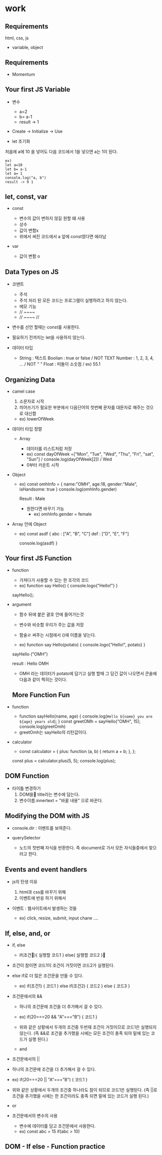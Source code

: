 # work

## Requirements

html, css, js

- variable, object

## Requirements

- Momentum

## Your first JS Variable

- 변수

  - a=2
  - b= a-1
  - result -> 1

- Create -> Initialize -> Use

- let 초기화

처음에 a에 10 을 넣어도 다음 코드에서 1을 넣으면 a는 1이 된다.

    ex)
    let a=10
    let b= a-1
    let a= 1
    console.log("a, b")
    result -> 9 1

## let, const, var

- const

  - 변수의 값이 변하지 않길 원할 떄 사용
  - 상수
  - 값이 변함x
  - 위에서 써진 코드에서 a 앞에 const였다면 에러남

- var
  - 값이 변함 o

## Data Types on JS

- 코맨트

  - 주석
  - 주석 처리 된 모든 코드는 프로그램이 실행하려고 하지 않는다.
  - 메모 기능
  - // ~~~~
  - // ~~~~ //

- 변수를 선언 할때는 const를 사용한다.
- 필요하기 전까지는 let을 사용하지 않는다.

- 데이터 타입
  - String : 택스트
    Boolian : true or false / NOT TEXT
    Number : 1, 2, 3, 4, ... / NOT " "
    Float : 떠돌이 소숫점 / ex) 55.1

## Organizing Data

- camel case

  1. 소문자로 시작
  2. 띄어쓰기가 필요한 부분에서 다음단어의 첫번째 문자를 대문자로 해주는 것으로 대신함

  - ex) lowerOfWeek

* 데이터 타입 정렬

  - Array

    - 데이터를 리스트처럼 저장
    - ex) const dayOfWeek =["Mon", "Tue", "Wed", "Thu", "Fri", "sat", "Sun"] / console.log(dayOfWeek[2]) / Wed
    - 0부터 카운트 시작

- Object

  - ex) const omhInfo = {
    name:"OMH",
    age:18,
    gender:"Male",
    isHandsome: true
    }
    console.log(omhInfo.gender)

    Result : Male

    - 원한다면 바꾸기 가능
      - ex) omhInfo.gender = female

* Array 안에 Object

  - ex) const asdf {
    abc : ["A", "B", "C"]
    def : ["D", "E", "F"]

    console.log(asdf)
    }

## Your first JS Function

- function

  - 가져다가 사용할 수 있는 한 조각의 코드
  - ex) function say Hello() {
    console.logo{"Hello!"}
    }

  sayHello();

- argument

  - 함수 뒤에 붙은 괄호 안에 들어가는것
  - 변수와 비슷함 우리가 주는 값을 저장
  - 함술ㄹ 써주는 시점에서 ()에 이름을 넣는다.

  - ex) function say Hello(potato) {
    console.logo{"Hello!", potato}
    }

  sayHello ("OMH")

  result : Hello OMH

  - OMH 라는 데이터가 potato에 담기고 실행 할때 그 담긴 값이 나오면서 콘솔에 다음과 같이 찍히는 것이다.

  ## More Function Fun

* function

  - function sayHello(name, age) {
    console.log(`Hello ${name} you are ${age} years old`);
    }
    const greetOMh = sayHello("OMH", 15);
    console.log(greetOmh)
  - greetOmh는 sayHello의 리턴값이다.

* calculator

  - const calculator = {
    plus: function (a, b) {
    return a + b;
    },
    };

  const plus = calculator.plus(5, 5);
  console.log(plus);

## DOM Function

- 타이틀 변경하기
  1. DOM을 title라는 변수에 담는다.
  2. 변수이름.innertext = "바꿀 내용" 으로 바꾼다.

## Modifying the DOM with JS

- console.dir : 이벤트를 보여준다.

- querySelector
  - 노드의 첫번째 자식을 반환한다. 즉 document로 가서 모든 자식들중에서 찾으러고 한다.

## Events and event handlers

- js의 탄생 이유

  1. html과 css를 바꾸기 위해
  2. 이벤트애 반응 하기 위해서

- 이벤트 : 웹사이트에서 발생하는 것들

  - ex) click, resize, submit, input chane ....

## If, else, and, or

- if, else

  - if(조건){
    실행할 코드1
    } else{
    실행할 코드2
    }

- 조건이 참이면 코드1이 조건이 거짓이면 코드2가 실행된다.

- else if로 더 많은 조건문을 만들 수 있다.

  - ex) if(조건1) {
    코드1
    } else if(조건2) {
    코드2
    } else {
    코드3
    }

- 조건문에서의 &&

  - 하나의 조건문에 조건을 더 추가해서 걸 수 있다.
  - ex) if(20===20 && "A"==="B") {
    코드1
    }

  - 위와 같은 상황에서 두개의 조건중 두번재 조건이 거짓이므로 코드1은 실행되지 않는다.
    (즉 &&로 조건을 추가했을 시에는 모든 조건이 충족 되야 밑에 있는 코드가 실행 된다.)

  - and

- 조건문에서의 ||

- 하나의 조건문에 조건을 더 추가해서 걸 수 있다.
- ex) if(20===20 || "A"==="B") {
  코드1
  }

- 위와 같은 상황에서 두개의 조건중 하나라도 참이 되므로 코드1은 실행된다.
  (즉 ||로 조건을 추가했을 시에는 한 조건이라도 충족 되면 밑에 있는 코드가 실행 된다.)

- or

- 조건문에서의 변수의 사용

  - 변수에 데이터를 담고 조건문에서 사용한다.
  - ex) const abc = 15
    if(abc > 10)

## DOM - If else - Function practice
